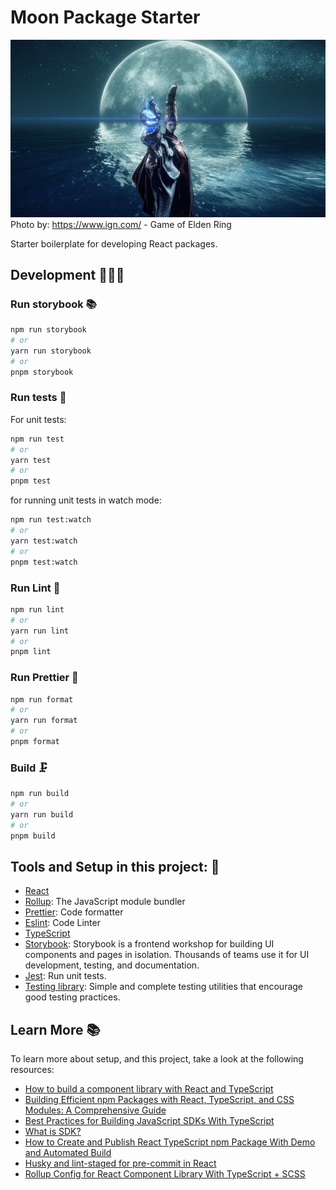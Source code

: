 # Moon Package Starter

![Rennala's Full Moon](./assets/full-moon.jpeg)
Photo by: https://www.ign.com/ - Game of Elden Ring

Starter boilerplate for developing React packages.

## Development 🧑🏻‍💻

### Run storybook 📚

```bash
npm run storybook
# or
yarn run storybook
# or
pnpm storybook
```

### Run tests 🧪

For unit tests:

```bash
npm run test
# or
yarn test
# or
pnpm test
```

for running unit tests in watch mode:

```bash
npm run test:watch
# or
yarn test:watch
# or
pnpm test:watch
```

### Run Lint 🥸

```bash
npm run lint
# or
yarn run lint
# or
pnpm lint
```

### Run Prettier 🧹

```bash
npm run format
# or
yarn run format
# or
pnpm format
```

### Build 🗜️

```bash
npm run build
# or
yarn run build
# or
pnpm build
```

## Tools and Setup in this project: 🧰

- [React](https://react.dev/)
- [Rollup](https://rollupjs.org/): The JavaScript module bundler
- [Prettier](https://prettier.io/): Code formatter
- [Eslint](https://eslint.org/): Code Linter
- [TypeScript](https://www.typescriptlang.org/)
- [Storybook](https://storybook.js.org/): Storybook is a frontend workshop for building UI components and pages in isolation. Thousands of teams use it for UI development, testing, and documentation.
- [Jest](https://jestjs.io/): Run unit tests.
- [Testing library](https://testing-library.com/): Simple and complete testing utilities that encourage good testing practices.

## Learn More 📚

To learn more about setup, and this project, take a look at the following resources:

- [How to build a component library with React and TypeScript](https://blog.logrocket.com/how-to-build-component-library-react-typescript/)
- [Building Efficient npm Packages with React, TypeScript, and CSS Modules: A Comprehensive Guide](https://hackernoon.com/building-efficient-npm-packages-with-react-typescript-and-css-modules-a-comprehensive-guide)
- [Best Practices for Building JavaScript SDKs With TypeScript](https://medium.com/swlh/best-practices-for-building-javascript-sdks-with-typescript-7192490d9fcc)
- [What is SDK?](https://www.youtube.com/@IBMTechnology)
- [How to Create and Publish React TypeScript npm Package With Demo and Automated Build](https://betterprogramming.pub/how-to-create-and-publish-react-typescript-npm-package-with-demo-and-automated-build-80c40ec28aca#7b1c)
- [Husky and lint-staged for pre-commit in React](https://dev.to/griseduardo/husky-and-lint-staged-for-pre-commit-in-react-39nd)
- [Rollup Config for React Component Library With TypeScript + SCSS](https://www.codefeetime.com/post/rollup-config-for-react-component-library-with-typescript-scss/)
